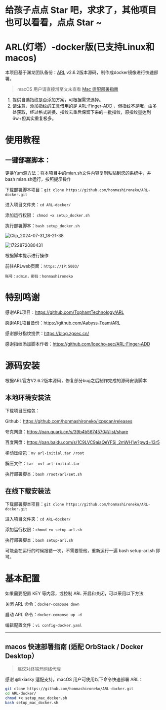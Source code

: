 # 给孩子点点 Star 吧，求求了，其他项目也可以看看，点点 Star ~

# ARL(灯塔）-docker版(已支持Linux和macos)

本项目基于渊龙团队备份：[ARL](https://github.com/Aabyss-Team/ARL) v2.6.2版本源码，制作成docker镜像进行快速部署。
> macOS 用户请直接滑至文末查看 [Mac 适配部署指南](#macos-快速部署指南-适配-orbstack--docker-desktop)

1.  提供自选指纹是否添加方案，可根据需求选择。
2.  请注意，添加指纹的工具借用的是 ARL-Finger-ADD ，但指纹不是哦，由多处获取，经过格式转换、指纹去重后保留下来的一批指纹，原指纹量达到6w+但其实重复极多。

# 使用教程

## 一键部署脚本：

更换Yum源方法：将本项目中的mian.sh文件内容复制粘贴到您的系统中，并bash mian.sh运行，按照提示操作

下载部署脚本项目：`git clone https://github.com/honmashironeko/ARL-docker.git`

进入项目文件夹：`cd ARL-docker/`

添加运行权限： `chmod +x setup_docker.sh`

执行部署脚本：`bash setup_docker.sh`


![Clip_2024-07-31_18-21-38](https://github.com/user-attachments/assets/53a11bbb-599c-453c-b302-45d4c63dcfb8)

![1722872080431](https://github.com/user-attachments/assets/8e9cc085-1c39-4d4a-b7f8-7cd290895f6a)


根据脚本提示进行操作

前往ARLweb页面：`https://IP:5003/`

`账号：admin，密码：honmashironeko`

# 特别鸣谢

感谢ARL项目：https://github.com/TophantTechnology/ARL

感谢ARL项目备份：https://github.com/Aabyss-Team/ARL

感谢部分指纹提供：https://blog.zgsec.cn/

感谢指纹添加脚本作者：https://github.com/loecho-sec/ARL-Finger-ADD

# 源码安装

根据ARL官方V2.6.2版本源码，修复部分bug之后制作完成的源码安装脚本

## 本地环境安装法

下载项目压缩包：

Github：https://github.com/honmashironeko/icpscan/releases

夸克网盘：https://pan.quark.cn/s/39b4b5674570#/list/share

百度网盘：https://pan.baidu.com/s/1C9LVC9aiaQeYFSj_2mWH1w?pwd=13r5

移动压缩包：`mv arl-initial.tar /root`

解压文件：`tar -xvf arl-initial.tar`

执行部署脚本：`bash /root/arl/set.sh`

## 在线下载安装法

下载部署脚本项目：`git clone https://github.com/honmashironeko/ARL-docker.git`

进入项目文件夹：`cd ARL-docker/`

添加运行权限：`chmod +x setup-arl.sh`

执行部署脚本：`bash setup-arl.sh`

可能会在运行的时候报错一次，不需要管他，重新运行一遍 bash setup-arl.sh 即可。

# 基本配置

如果需要配置 KEY 等内容，或控制 ARL 开启和关闭，可以采用以下方法

关闭 ARL 命令：`docker-compose down`

启动 ARL 命令：`docker-compose up -d`

编辑配置文件：`vi config-docker.yaml`

---

## macos 快速部署指南 (适配 OrbStack / Docker Desktop）
> 建议对终端开网络代理

感谢 @lixiasky 适配支持，macOS 用户可使用以下命令快速部署 ARL：

```bash
git clone https://github.com/honmashironeko/ARL-docker.git
cd ARL-docker/
chmod +x setup_mac_docker.sh
bash setup_mac_docker.sh
```
